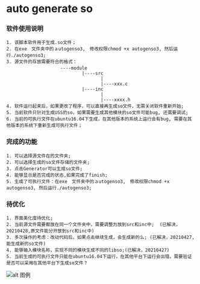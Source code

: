 # auto generate so

### 软件使用说明
    1. 该脚本软件用于生成.so文件；
    2. 在exe　文件夹中的ａutogenso3,　修改权限chmod +x autogenso3, 然后运行./autogenso3;
    3. 源文件的存放需要符合的格式：
                        ----module　
                                |----src
                                       |
                                       |----xxx.c
                                |----inc
                                       |
                                       |----xxxx.h
    4. 软件运行起来后，如果更改了程序，可以直接再生成so文件，无需关闭软件重新开始; 
    5. 当前软件只针对生成USS的so，如果需要生成其他模块的so文件可能bug, 还需要调试;
    6. 当前的可执行文件在ubuntu16.04下生成，在其他版本的系统上运行会有bug, 需要在其他版本的系统下重新生成可执行文件；
                            

<!-- ## 开发记录(V0.1)   -->
### 完成的功能    
    1. 可以选择源文件在的文件夹;    
    2. 可以选择生成的so文件存储的文件夹;    
    3. 点击Generator可以生成so文件;  
    4. 能够显示是否完成的状态,如果完成了finish; 
    5. 生成了可执行文件：在exe　文件夹中的ａutogenso3,　修改权限chmod +x autogenso3, 然后运行./autogenso3;


### 待优化  
    1. 界面美化度待优化;  
    2. 当前源文件需要都放在同一个文件夹中，需要调整为放到src和inc中;  (已解决，20210428,原文件能分开放到src和inc中)
    3. 多次操作的考虑：改动代码后，如果点击继续生成，会生成新的么; (已解决，20210427, 能生成新的so文件)
    4. 能够输入模块名称，实现不同的模块生成不同的libso;(已解决，20210427)
    5. 当前生成的可执行文件只能在ubuntu16.04下运行，在其他平台下运行会出错，需要验证是否可以采用在其他平台下生成so文件？


![alt 图例]("https://github.com/shawn-xsj/AutoGenerateSo/tree/main/img/result.png")
<!-- ![插入本地图片]("/home/saic/xsj/AutoSo/AutoSo2/AutoGenerateSo/img/result.png") -->
<!-- ![插入图片测试]("http://pic.downcc.com/upload/2015-9/2015923174024.png") -->



